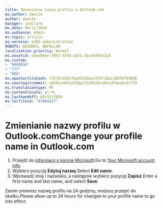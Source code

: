 ```yaml
---
title: Zmienianie nazwy profilu w Outlook.com
ms.author: daeite
author: daeite
manager: joallard
ms.date: 04/21/2020
ms.audience: Admin
ms.topic: article
ms.service: o365-administration
ROBOTS: NOINDEX, NOFOLLOW
localization_priority: Normal
ms.assetid: c0ea9dbe-2953-474d-ab31-2bc447b2e21d
ms.custom:
- "8000036"
- "777"
- "806"
ms.openlocfilehash: 7727dcb552fbbd31d4bec57bf16ac188f6783006
ms.sourcegitcommit: c6692ce0fa1358ec3529e59ca0ecdfdea4cdc759
ms.translationtype: MT
ms.contentlocale: pl-PL
ms.lasthandoff: 09/15/2020
ms.locfileid: "47802427"
---
```

# <a name="change-your-profile-name-in-outlookcom"></a><span data-ttu-id="985c5-102">Zmienianie nazwy profilu w Outlook.com</span><span class="sxs-lookup"><span data-stu-id="985c5-102">Change your profile name in Outlook.com</span></span>

1. <span data-ttu-id="985c5-103">Przejdź do [informacji o koncie Microsoft](https://go.microsoft.com/fwlink/p/?linkid=860841).</span><span class="sxs-lookup"><span data-stu-id="985c5-103">Go to [Your Microsoft account info](https://go.microsoft.com/fwlink/p/?linkid=860841).</span></span>
2. <span data-ttu-id="985c5-104">Wybierz pozycję **Edytuj nazwę**.</span><span class="sxs-lookup"><span data-stu-id="985c5-104">Select **Edit name**.</span></span>
3. <span data-ttu-id="985c5-105">Wprowadź imię i nazwisko, a następnie wybierz pozycję **Zapisz**.</span><span class="sxs-lookup"><span data-stu-id="985c5-105">Enter a first name and last name, and select **Save**.</span></span>

<span data-ttu-id="985c5-106">Zanim zmienisz nazwę profilu na 24 godziny, możesz przejść do skutku.</span><span class="sxs-lookup"><span data-stu-id="985c5-106">Please allow up to 24 hours for changes to your profile name to go into effect.</span></span>